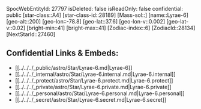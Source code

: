 ﻿---
location: [37.6,-78.8,200]
type: Station
tags:
- astro/Star

---
SpocWebEntityId: 27797
isDeleted: false
isReadOnly: false
confidential: public
[star-class::A4]
[star-class-id::28189]
[Mass-sol::]
[name::Lyrae-6]
[geo-alt::200]
[geo-lon::-78.8]
[geo-lat::37.6]
[geo-lon-v::0.002]
[geo-lat-v::0.02]
[bright-min::41]
[bright-max::41]
[Zodiac-index::6]
[ZodiacId::28134]
[NextStarId::27460]



## Confidential Links & Embeds: 
- [[../../../_public/astro/Star/Lyrae-6.md|Lyrae-6]] 
- [[../../../_internal/astro/Star/Lyrae-6.internal.md|Lyrae-6.internal]] 
- [[../../../_protect/astro/Star/Lyrae-6.protect.md|Lyrae-6.protect]] 
- [[../../../_private/astro/Star/Lyrae-6.private.md|Lyrae-6.private]] 
- [[../../../_personal/astro/Star/Lyrae-6.personal.md|Lyrae-6.personal]] 
- [[../../../_secret/astro/Star/Lyrae-6.secret.md|Lyrae-6.secret]] 
